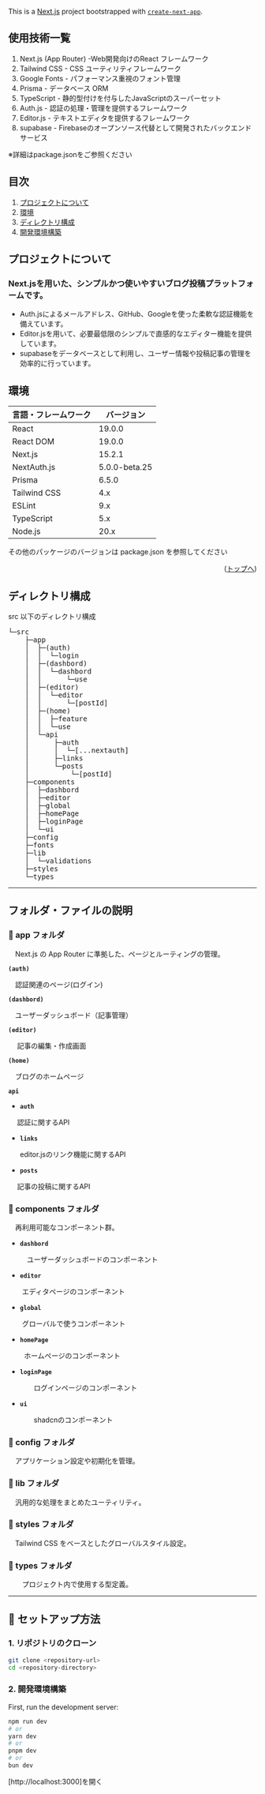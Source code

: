 This is a [Next.js](https://nextjs.org) project bootstrapped with [`create-next-app`](https://nextjs.org/docs/app/api-reference/cli/create-next-app).

<div id="top"></div>

## 使用技術一覧

1. Next.js (App Router) -Web開発向けのReact フレームワーク
2. Tailwind CSS - CSS ユーティリティフレームワーク
3. Google Fonts - パフォーマンス重視のフォント管理
4. Prisma - データベース ORM
5. TypeScript - 静的型付けを付与したJavaScriptのスーパーセット
6. Auth.js - 認証の処理・管理を提供するフレームワーク
7. Editor.js - テキストエディタを提供するフレームワーク
8. supabase - Firebaseのオープンソース代替として開発されたバックエンドサービス

※詳細はpackage.jsonをご参照ください

## 目次

1. [プロジェクトについて](#プロジェクトについて)
2. [環境](#環境)
3. [ディレクトリ構成](#ディレクトリ構成)
4. [開発環境構築](#開発環境構築)

<!-- プロジェクトについて -->

## プロジェクトについて

### Next.jsを用いた、シンプルかつ使いやすいブログ投稿プラットフォームです。
- Auth.jsによるメールアドレス、GitHub、Googleを使った柔軟な認証機能を備えています。
- Editor.jsを用いて、必要最低限のシンプルで直感的なエディター機能を提供しています。
- supabaseをデータベースとして利用し、ユーザー情報や投稿記事の管理を効率的に行っています。

## 環境

<!-- 言語、フレームワーク、ミドルウェア、インフラの一覧とバージョンを記載 -->

| 言語・フレームワーク | バージョン    |
| -------------------- | ------------- |
| React                | 19.0.0        |
| React DOM            | 19.0.0        |
| Next.js              | 15.2.1        |
| NextAuth.js          | 5.0.0-beta.25 |
| Prisma               | 6.5.0         |
| Tailwind CSS         | 4.x           |
| ESLint               | 9.x           |
| TypeScript           | 5.x           |
| Node.js              | 20.x          |

その他のパッケージのバージョンは package.json を参照してください

<p align="right">(<a href="#top">トップへ</a>)</p>

## ディレクトリ構成

<!-- Treeコマンドを使ってディレクトリ構成を記載 -->

src 以下のディレクトリ構成

<pre>
└─src
    ├─app
    │  ├─(auth)
    │  │  └─login
    │  ├─(dashbord)
    │  │  └─dashbord
    │  │      └─use
    │  ├─(editor)
    │  │  └─editor
    │  │      └─[postId]
    │  ├─(home)
    │  │  ├─feature
    │  │  └─use
    │  └─api
    │      ├─auth
    │      │  └─[...nextauth]
    │      ├─links
    │      └─posts
    │          └─[postId]
    ├─components
    │  ├─dashbord
    │  ├─editor
    │  ├─global
    │  ├─homePage
    │  ├─loginPage
    │  └─ui
    ├─config
    ├─fonts
    ├─lib
    │  └─validations
    ├─styles
    └─types
</pre>

---

## フォルダ・ファイルの説明

### 📁 app フォルダ

　Next.js の App Router に準拠した、ページとルーティングの管理。

 **`(auth) `**
 
 　認証関連のページ(ログイン)
 
 **`(dashbord) `**
 
 　ユーザーダッシュボード（記事管理）
 
 **`(editor) `**
 
　 記事の編集・作成画面
 
 **`(home) `**
 
 　ブログのホームページ
 
 **`api`**
 
- **`auth`**
  
 　 認証に関するAPI
  
- **`links`**
  
  editor.jsのリンク機能に関するAPI
  
- **`posts`**
  
 　 記事の投稿に関するAPI
  


### 📁 components フォルダ

　再利用可能なコンポーネント群。

- **`dashbord`**
  
  　ユーザーダッシュボードのコンポーネント
  
- **`editor`**
  
 　　エディタページのコンポーネント
 
- **`global`**
  
 　　グローバルで使うコンポーネント
 
- **`homePage`**
  
 　　 ホームページのコンポーネント
  
- **`loginPage`**
  
  　　ログインページのコンポーネント
  
- **`ui`**
  
  　　shadcnのコンポーネント

### 📁 config フォルダ

　アプリケーション設定や初期化を管理。


### 📁 lib フォルダ

　汎用的な処理をまとめたユーティリティ。



### 📁 styles フォルダ

 　Tailwind CSS をベースとしたグローバルスタイル設定。


### 📁 types フォルダ

　　プロジェクト内で使用する型定義。




---

## 🔧 セットアップ方法

### 1. リポジトリのクローン

```bash
git clone <repository-url>
cd <repository-directory>


```

### 2. 開発環境構築

First, run the development server:

```bash
npm run dev
# or
yarn dev
# or
pnpm dev
# or
bun dev
```

[http://localhost:3000]を開く
